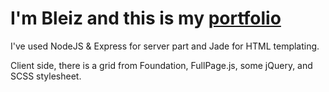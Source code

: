 # I'm **Bleiz** and this is my [portfolio](http://portfolio-bleiz.1d35.starter-us-east-1.openshiftapps.com/#home/welcome)

I've used NodeJS & Express for server part and Jade for HTML templating.

Client side, there is a grid from Foundation, FullPage.js, some jQuery, and SCSS stylesheet.